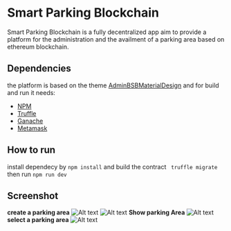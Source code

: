 # Smart Parking Blockchain
Smart Parking Blockchain is a fully decentralized app aim to provide a platform for the administration and the availment of a parking area based on ethereum blockchain.
## Dependencies
the platform is based on the theme [AdminBSBMaterialDesign](https://github.com/gurayyarar/AdminBSBMaterialDesign) and for build and run it needs:
* [NPM](https://nodejs.org)
* [Truffle](https://github.com/trufflesuite/truffle)
* [Ganache](http://truffleframework.com/ganache/)
* [Metamask](https://metamask.io/)
## How to run
install dependecy by ```npm install``` and build the contract ``` truffle migrate``` then run ```npm run dev```
## Screenshot
**create a parking area**
![Alt text](https://image.ibb.co/kY2b7z/screencapture_localhost_3000_index_html_2018_09_04_19_45_37.png "Create a parking area")
![Alt text](https://image.ibb.co/mJcXfK/screencapture_localhost_3000_index_html_2018_09_04_19_46_36.png "Create a parking area")
**Show parking Area**
![Alt text](https://image.ibb.co/mb7nEe/screencapture_localhost_3000_2018_09_04_19_50_07.png "select a parking area")
**select a parking area**
![Alt text](https://image.ibb.co/dsJ50K/screencapture_localhost_3000_index_html_2018_09_04_19_50_45.png "select a parking area")
